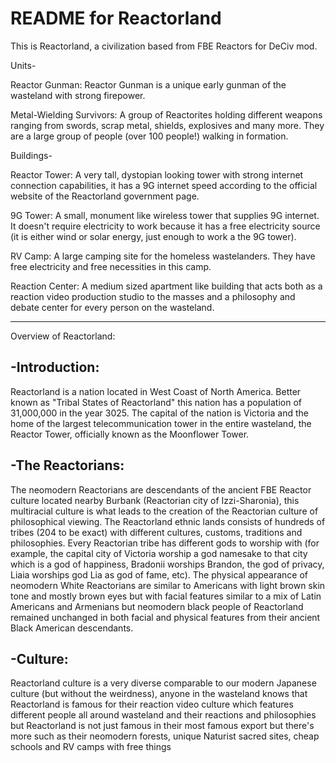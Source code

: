 # README for Reactorland
This is Reactorland, a civilization based from FBE Reactors for DeCiv mod.

Units-

Reactor Gunman: Reactor Gunman is a unique early gunman of the wasteland with strong firepower.

Metal-Wielding Survivors: A group of Reactorites holding different weapons ranging from swords, scrap metal, shields, explosives and many more. They are a large group of people (over 100 people!) walking in formation. 

Buildings-

Reactor Tower: A very tall, dystopian looking tower with strong internet connection capabilities, it has a 9G internet speed according to the official website of the Reactorland government page.

9G Tower: A small, monument like wireless tower that supplies 9G internet. It doesn't require electricity to work because it has a free electricity source (it is either wind or solar energy, just enough to work a the 9G tower).

RV Camp: A large camping site for the homeless wastelanders. They have free electricity and free necessities in this camp.

Reaction Center: A medium sized apartment like building that acts both as a reaction video production studio to the masses and a philosophy and debate center for every person on the wasteland.

-----

Overview of Reactorland:

 -Introduction:
-----
Reactorland is a nation located in West Coast of North America. Better known as "Tribal States of Reactorland" this nation has a population of 31,000,000 in the year 3025. The capital of the nation is Victoria and the home of the largest telecommunication tower in the entire wasteland, the Reactor Tower, officially known as the Moonflower Tower.

 -The Reactorians:
-----
The neomodern Reactorians are descendants of the ancient FBE Reactor culture located nearby Burbank (Reactorian city of Izzi-Sharonia), this multiracial culture is what leads to the creation of the Reactorian culture of philosophical viewing. The Reactorland ethnic lands consists of hundreds of tribes (204 to be exact) with different cultures, customs, traditions and philosophies. Every Reactorian tribe has different gods to worship with (for example, the capital city of Victoria worship a god namesake to that city which is a god of happiness, Bradonii worships Brandon, the god of privacy, Liaia worships god Lia as god of fame, etc). The physical appearance of neomodern White Reactorians are similar to Americans with light brown skin tone and mostly brown eyes but with facial features similar to a mix of Latin Americans and Armenians but neomodern black people of Reactorland remained unchanged in both facial and physical features from their ancient Black American descendants.

 -Culture:
------
Reactorland culture is a very diverse comparable to our modern Japanese culture (but without the weirdness), anyone in the wasteland knows that Reactorland is famous for their reaction video culture which features different people all around wasteland and their reactions and philosophies but Reactorland is not just famous in their most famous export but there's more such as their neomodern forests, unique Naturist sacred sites, cheap schools and RV camps with free things
